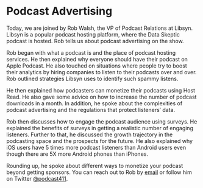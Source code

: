 # Podcast Advertising

Today, we are joined by Rob Walsh, the VP of Podcast Relations at Libsyn. Libsyn is a popular podcast hosting platform, where the Data Skeptic podcast is hosted. Rob tells us about podcast advertising on the show.

Rob began with what a podcast is and the place of podcast hosting services. He then explained why everyone should have their podcast on Apple Podcast. He also touched on situations where people try to boost their analytics by hiring companies to listen to their podcasts over and over. Rob outlined strategies Libsyn uses to identify such spammy listens.

He then explained how podcasters can monetize their podcasts using Host Read. He also gave some advice on how to increase the number of podcast downloads in a month. In addition, he spoke about the complexities of podcast advertising and the regulations that protect listeners’ data.

Rob then discusses how to engage the podcast audience using surveys. He explained the benefits of surveys in getting a realistic number of engaging listeners. Further to that, he discussed the growth trajectory in the podcasting space and the prospects for the future. He also explained why iOS users have 5 times more podcast listeners than Android users even though there are 5X more Android phones than iPhones.

Rounding up, he spoke about different ways to monetize your podcast beyond getting sponsors. You can reach out to Rob by [email](mailto:rob@libsyn.com) or follow him on Twitter [@podcast411](https://twitter.com/podcast411).
